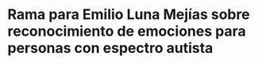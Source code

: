 # Rama para Emilio Luna Mejías sobre reconocimiento de emociones para personas con espectro autista
